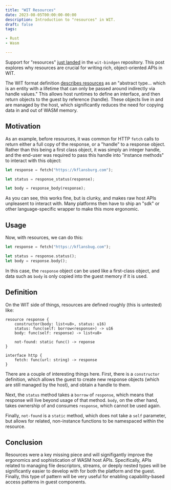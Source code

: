 ```yaml
---
title: "WIT Resources"
date: 2023-08-05T00:00:00-00:00
description: Introduction to "resources" in WIT.
draft: false
tags:

- Rust
- Wasm

---
```


Support for "resources" [just landed](https://github.com/bytecodealliance/wit-bindgen/commit/62f3f649e38ed4f111729595ce32ee0308ab0f7c)
in the `wit-bindgen` repository. This post explores why resources are crucial
for writing rich, object-oriented APIs in WIT.

<!--more-->

The WIT format definition [describes resources](https://github.com/WebAssembly/component-model/blob/main/design/mvp/WIT.md#item-resource) as an "abstract type... which is an entity with a lifetime that can only be passed around indirectly via handle values." This allows host runtimes to define an interface, and then return objects
to the guest by reference (handle). These objects live in and are managed by the host, which significantly reduces the need
for copying data in and out of WASM memory.

## Motivation

As an example, before resources, it was common for HTTP `fetch` calls to return either a full copy of the response, or a "handle" to a response object. Rather than this being a first class object, it was simply an integer handle, and the end-user was required to pass this handle
into "instance methods" to interact with this object:

```rust
let response = fetch("https://kflansburg.com");

let status = response_status(response);

let body = response_body(response);
```

As you can see, this works fine, but is clunky, and makes raw host APIs unpleasent to interact with. 
Many platforms then have to ship an "sdk" or other language-specific wrapper to make this more ergonomic.

## Usage

Now, with resources, we can do this:

```rust
let response = fetch("https://kflansbug.com");

let status = response.status();
let body = response.body();
```

In this case, the `response` object can be used like a first-class object, and data such as `body` is
only copied into the guest memory if it is used.

## Definition

On the WIT side of things, resources are defined roughly (this is untested) like:

```
resource response {
    constructor(body: list<u8>, status: u16)
    status: func(self: borrow<response>) -> u16
    body: func(self: response) -> list<u8>
    
    not-found: static func() -> reponse
}

interface http {
    fetch: func(url: string) -> response
}
```

There are a couple of interesting things here. First, there is a `constructor` definition, which allows the guest to create
new response objects (which are still managed by the host), and obtain a handle to them.

Next, the `status` method takes a `borrow` of `response`, which means that response will live beyond usage of that method. `body`, on the other hand, takes ownership of and consumes `response`, which cannot be used again.

Finally, `not-found` is a `static` method, which does not take a `self` parameter, but allows for related, non-instance functions to be namespaced within the resource.

## Conclusion

Resources were a key missing piece and will signifigantly improve the ergonomics and sophistication of WASM host APIs. Specifically, APIs related to managing file descriptors, streams, or deeply nested types will be significantly easier
to develop with for both the platform and the guest. Finally, this type of pattern will be very useful for enabling
capability-based access patterns in guest components.
